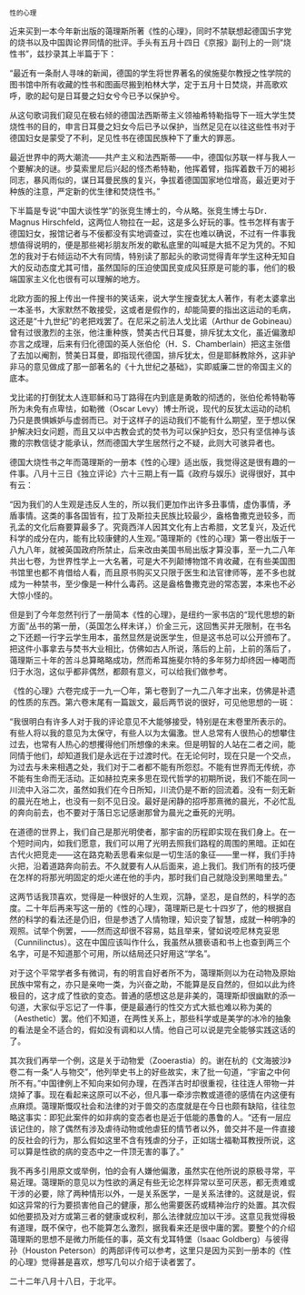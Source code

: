     性的心理 

   近来买到一本今年新出版的蔼理斯所著《性的心理》，同时不禁联想起德国卐字党的烧书以及中国舆论界同情的批评。手头有五月十四日《京报》副刊上的一则“烧性书”，兹抄录其上半篇于下：

   “最近有一条耐人寻味的新闻，德国的学生将世界著名的侯施斐尔教授之性学院的图书馆中所有收藏的性书和图画尽搬到柏林大学，定于五月十日焚烧，并高歌欢呼，歌的起句是日耳曼之妇女兮今已予以保护兮。

   从这句歌词我们窥见在极右倾的德国法西斯蒂主义领袖希特勒指导下一班大学生焚烧性书的目的，申言日耳曼之妇女今后已予以保护，当然足见在以往这些性书对于德国妇女是蒙受了不利，足见性书在德国民族种下了重大的罪恶。

   最近世界中的两大潮流——共产主义和法西斯蒂——中，德国似苏联一样与我人一个要解决的谜。步莫索里尼后兴起的怪杰希特勒，他挥着臂，指挥着数千万的褐衫同志，暴风雨似的，谋日耳曼民族的复兴，争拔着德国国家地位增高，最近更对于种族的注意，严定新的优生律和焚烧性书。”

   下半篇是专说“中国大谈性学”的张竞生博士的，今从略。张竞生博士与Dr．Magnus Hirschfeld，这两位人物拉在一起，这是多么好玩的事。性书怎样有害于德国妇女，报馆记者与不佞都没有实地调查过，实在也难以确说，不过有一件事我想值得说明的，便是那些褐衫朋友所发的歇私底里的叫喊是大抵不足为凭的。不知怎的我对于右倾运动不大有同情，特别读了那起头的歌词觉得青年学生这种无知自大的反动态度尤其可惜，虽然国际的压迫使国民变成风狂原是可能的事，他们的极端国家主义化也很有可以理解的地方。

   北欧方面的报上传出一件搜书的笑话来，说大学生搜查犹太人著作，有老太婆拿出一本圣书，大家默然不敢接受，这或者是假作的，却能简要的指出这运动的毛病，这还是“十九世纪”的老把戏罢了。在尼采之前法人戈比诺（Arthur de Gobineau）曾有过很激烈的主张，他注重种族，赞美古代日耳曼，排斥犹太文化，虽近偏激却亦言之成理，后来有归化德国的英人张伯伦（H．S．Chamberlain）把这主张借了去加以阉割，赞美日耳曼，即指现代德国，排斥犹太，但是耶稣教除外，这非驴非马的意见做成了那一部著名的《十九世纪之基础》，实即威廉二世的帝国主义的底本。

   戈比诺的打倒犹太人连耶稣和马丁路得在内到底是勇敢的彻透的，张伯伦希特勒等所为未免有点卑怯，如勒微（Oscar Levy）博士所说，现代的反犹太运动的动机乃只是畏惧嫉妒与虚弱而已。对于这样子的运动我们不能有什么期望，至于想以保护解决妇女问题，而且又以中古教会式的焚书为可以保护妇女，恐只有坚信神与该撒的宗教信徒才能承认，然而德国大学生居然行之不疑，此则大可骇异者也。

   德国大烧性书之年而蔼理斯的一册本《性的心理》适出版，我觉得这是很有趣的一件事。八月十三日《独立评论》六十三期上有一篇《政府与娱乐》说得很好，其中有云：

   “因为我们的人生观是违反人生的，所以我们更加作出许多丑事情，虚伪事情，矛盾事情。这类的事各国皆有，拉丁及斯拉夫民族比较最少，盎格鲁撒克逊较多，而孔孟的文化后裔要算最多了。究竟西洋人因其文化有上古希腊，文艺复兴，及近代科学的成分在内，能有比较康健的人生观。”蔼理斯的《性的心理》第一卷出版于一八九八年，就被英国政府所禁止，后来改由美国书局出版才算没事，至一九二八年共出七卷，为世界性学上一大名著，可是大不列颠博物馆不肯收藏，在有些美国图书馆里也都不肯借给人看，而且原书购买又只限于医生和法官律师等，差不多也就成为一种禁书，至少像是一种什么毒药。这是盎格鲁撒克逊的常态罢，本来也不必大惊小怪的。

   但是到了今年忽然刊行了一册简本《性的心理》，是纽约一家书店的“现代思想的新方面”丛书的第一册，（英国怎么样未详，）价金三元，这回售买并无限制，在书名之下还题一行字云学生用本，虽然显然是说医学生，但是这书总可以公开颁布了。把这件小事拿去与焚书大业相比，仿佛如古人所说，落后的上前，上前的落后了，蔼理斯三十年的苦斗总算略略成功，然而希耳施斐尔特的多年努力却终因一棒喝而归于水泡，这似乎都非偶然，都颇有意义，可以给我们做参考。

   《性的心理》六卷完成于一九一〇年，第七卷到了一九二八年才出来，仿佛是补遗的性质的东西。第六卷末尾有一篇跋文，最后两节说的很好，可见他思想的一斑：

   “我很明白有许多人对于我的评论意见不大能够接受，特别是在末卷里所表示的。有些人将以我的意见为太保守，有些人以为太偏激。世人总常有人很热心的想攀住过去，也常有人热心的想攫得他们所想像的未来。但是明智的人站在二者之间，能同情于他们，却知道我们是永远在于过渡时代。在无论何时，现在只是一个交点，为过去与未来相遇之处，我们对于二者都不能有所怨怼。不能有世界而无传统，亦不能有生命而无活动。正如赫拉克来多思在现代哲学的初期所说，我们不能在同一川流中入浴二次，虽然如我们在今日所知，川流仍是不断的回流着。没有一刻无新的晨光在地上，也没有一刻不见日没。最好是闲静的招呼那熹微的晨光，不必忙乱的奔向前去，也不要对于落日忘记感谢那曾为晨光之垂死的光明。

   在道德的世界上，我们自己是那光明使者，那宇宙的历程即实现在我们身上。在一个短时间内，如我们愿意，我们可以用了光明去照我们路程的周围的黑暗。正如在古代火把竞走——这在路克勒丢思看来似是一切生活的象征——里一样，我们手持火把，沿着道路奔向前去。不久就要有人从后面来，追上我们。我们所有的技巧便在怎样的将那光明固定的炬火递在他的手内，那时我们自己就隐没到黑暗里去。”

   这两节话我顶喜欢，觉得是一种很好的人生观，沉静，坚忍，是自然的，科学的态度。二十年后再来写这一册的《性的心理》，蔼理斯已是七十四岁了，他的根据自然的科学的看法还是仍旧，但是参透了人情物理，知识变了智慧，成就一种明净的观照。试举个例罢，——然而这却很不容易，姑且举来，譬如说啌尼林克妥思（Cunnilinctus）。这在中国应该叫作什么，我虽然从猥亵语和书上也查到两三个名字，可是不知道那个可用，所以结局还只好用这“学名”。

   对于这个平常学者多有微词，有的明言自好者所不为，蔼理斯则以为在动物及原始民族中常有之，亦只是亲吻一类，为兴奋之助，不能算是反自然的，但如以此为终极目的，这才成了性欲的变态。普通的感想这总是非美的，蔼理斯却很幽默的添一句道，大家似乎忘记了一件事，便是最通行的性交方式大抵也难以称为美的（Aesthetic）罢。他们不知道，在两性关系上，那些科学或是美学的冰冷的抽象的看法是全不适合的，假如没有调和以人情。他自己可以说是完全能够实践这话的了。

   其次我们再举一个例，这是关于动物爱（Zooerastia）的。谢在杭的《文海披沙》卷二有一条“人与物交”，他列举史书上的好些故实，末了批一句道，“宇宙之中何所不有。”中国律例上不知向来如何办理，在西洋古时却很重视，往往连人带物一并烧掉了事。现在看起来这原可以不必，但凡事一牵涉宗教或道德的感情在内这便有点麻烦。蔼理斯慨叹社会和法律的对于兽交的态度就是在今日也颇有缺陷，往往忽略这事实：即犯此案件的如非病的变态者也是近于低能的愚鲁的人。“还有一层应该记住的，除了偶然有涉及虐待动物或他虐狂的情节者以外，兽交并不是一件直接的反社会的行为，那么假如这里不含有残虐的分子，正如瑞士福勒耳教授所说，这可以算是性欲的病的变态中之一件顶无害的事了。”

   我不再多引用原文或举例，怕的会有人嫌他偏激，虽然实在他所说的原极寻常，平易近理。蔼理斯的意见以为性欲的满足有些无论怎样异常以至可厌恶，都无责难或干涉的必要，除了两种情形以外，一是关系医学，一是关系法律的。这就是说，假如这异常的行为要损害他自己的健康，那么他需要医药或精神治疗的处置。其次假如他要损及对方或第三者的健康或权利，那么法律就应加以干涉。这意见我觉得极有道理，既不保守，也不能算怎么激烈，据我看来还是很中庸的罢。要整个的介绍蔼理斯的思想不是微力所能任的事，英文有戈耳特堡（Isaac Goldberg）与彼得孙（Houston Peterson）的两部评传可以参考，这里只是因为买到一册本的《性的心理》觉得甚是喜欢，想写几句以介绍于读者罢了。

   二十二年八月十八日，于北平。

